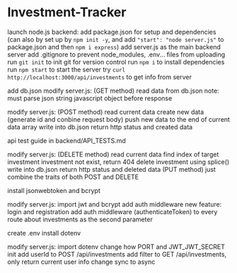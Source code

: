 # Investment-Tracker

launch node.js backend:
add package.json for setup and dependencies
 (can also by set up by `npm init -y`, 
  and add `"start": "node server.js"` to package.json
  and then `npm i express`)
add server.js as the main backend server
add .gitignore to prevent node_modules, .env... files from uploading
run `git init` to init git for version control
run `npm i` to install dependencies
run `npm start` to start the server
try `curl http://localhost:3000/api/investments` to get info from server

add db.json
modify server.js: 
(GET method)
read data from db.json
note: must parse json string javascript object before response

modify server.js: 
(POST method)
read current data
create new data (generate id and conbine request body)
push new data to the end of current data array
write into db.json
return http status and created data

api test guide in backend/API_TESTS.md

modify server.js:
(DELETE method)
read current data
find index of target investment
investment not exist, return 404
delete investment using splice()
write into db.json
return http status and deleted data
(PUT method)
just combine the traits of both POST and DELETE

install jsonwebtoken and bcrypt

modify server.js:
import jwt and bcrypt
add auth middleware
new feature: login and registration
add auth middleware (authenticateToken) to every route about investments as the second parameter

create .env
install dotenv

modify server.js:
import dotenv
change how PORT and JWT_JWT_SECRET init
add userId to POST /api/investments
add filter to GET /api/investments, only return current user info
change sync to async
